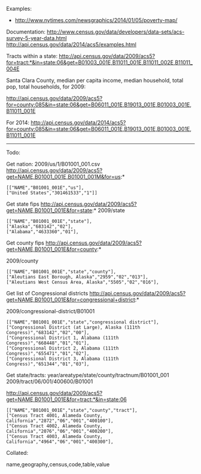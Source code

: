 Examples:

- http://www.nytimes.com/newsgraphics/2014/01/05/poverty-map/

Documentation:
http://www.census.gov/data/developers/data-sets/acs-survey-5-year-data.html
http://api.census.gov/data/2014/acs5/examples.html


Tracts within a state:
http://api.census.gov/data/2009/acs5?for=tract:*&in=state:06&get=B01003_001E,B11011_001E,B11011_002E,B11011_004E


Santa Clara County, median per capita income, median household, total pop, total households, for 2009:

http://api.census.gov/data/2009/acs5?for=county:085&in=state:06&get=B06011_001E,B19013_001E,B01003_001E,B11011_001E

For 2014:
http://api.census.gov/data/2014/acs5?for=county:085&in=state:06&get=B06011_001E,B19013_001E,B01003_001E,B11011_001E


--------------

Todo:

Get nation:
2009/us/1/B01001_001.csv
http://api.census.gov/data/2009/acs5?get=NAME,B01001_001E,B01001_001M&for=us:*




```
[["NAME","B01001_001E","us"],
["United States","301461533","1"]]
```


Get state fips
http://api.census.gov/data/2009/acs5?get=NAME,B01001_001E&for=state:*
2009/state

```
[["NAME","B01001_001E","state"],
["Alaska","683142","02"],
["Alabama","4633360","01"],
```


Get county fips
http://api.census.gov/data/2009/acs5?get=NAME,B01001_001E&for=county:*

2009/county

```
[["NAME","B01001_001E","state","county"],
["Aleutians East Borough, Alaska","2959","02","013"],
["Aleutians West Census Area, Alaska","5505","02","016"],
```


Get list of Congressional districts
http://api.census.gov/data/2009/acs5?get=NAME,B01001_001E&for=congressional+district:*

2009/congressional-district/B01001

```
[["NAME","B01001_001E","state","congressional district"],
["Congressional District (at Large), Alaska (111th Congress)","683142","02","00"],
["Congressional District 1, Alabama (111th Congress)","668448","01","01"],
["Congressional District 2, Alabama (111th Congress)","655471","01","02"],
["Congressional District 3, Alabama (111th Congress)","651344","01","03"],
```


Get state/tracts:
year/areatype/state/county/tractnum/B01001_001
2009/tract/06/001/400600/B01001

http://api.census.gov/data/2009/acs5?get=NAME,B01001_001E&for=tract:*&in=state:06

```
[["NAME","B01001_001E","state","county","tract"],
["Census Tract 4001, Alameda County, California","2872","06","001","400100"],
["Census Tract 4002, Alameda County, California","2076","06","001","400200"],
["Census Tract 4003, Alameda County, California","4964","06","001","400300"],
```



Collated:

name,geography,census,code,table,value





